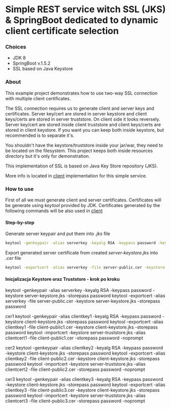 # Simple REST service witch SSL (JKS) & SpringBoot dedicated to dynamic client certificate selection

### Choices
* JDK 8
* SpringBoot v.1.5.2
* SSL based on Java Keystore

### About
This example project demonstrates how to use two-way SSL connection with multiple client certificates.

The SSL connection requires us to generate client and server keys and certificates. 
Server key/cert are stored in server keystore and client keys/certs are stored in server truststore. 
On client side it looks reversely. Server key/cert are stored inside client truststore and client keys/certs are stored in client keystore.
If you want you can keep both inside keystore, but recommended is to separate it's.

You shouldn't have the keystore/truststore inside your jar/war, they need to be located on the filesystem. 
This project keeps both inside resources directory but it's only for demonstration.

This implementation of SSL is based on Java Key Store repository (JKS).

More info is located in [client](https://github.com/dalgim/dynamic-cert-ssl-client) implementation for this simple service.

### How to use

First of all we must generate client and server certificates. Certificates will be generate using _keytool_ provided by JDK.
Certificates generated by the following commands will be also used in [client](https://github.com/dalgim/dynamic-cert-ssl-client) 

#### Step-by-step
Generate server keypair and put them into _.jks_ file
 ```sh
 keytool -genkeypair -alias serverkey -keyalg RSA -keypass password -keystore server-keystore.jks -storepass password
  ```
Export generated server certificate from created _server-keystore.jks_ into _.cer_ file
 ```sh
 keytool -exportcert -alias serverkey -file server-public.cer -keystore server-keystore.jks -storepass password
  ```
#### Inicjalizacja Keystore oraz Truststore - krok po kroku

keytool -genkeypair -alias serverkey -keyalg RSA -keypass password -keystore server-keystore.jks -storepass password
keytool -exportcert -alias serverkey -file server-public.cer -keystore server-keystore.jks -storepass password

cer1
keytool -genkeypair -alias clientkey1 -keyalg RSA -keypass password -keystore client-keystore.jks -storepass password
keytool -exportcert -alias clientkey1 -file client-public1.cer -keystore client-keystore.jks -storepass password
keytool -importcert -keystore server-truststore.jks -alias clientcert1 -file client-public1.cer -storepass password -noprompt

cer2
keytool -genkeypair -alias clientkey2 -keyalg RSA -keypass password -keystore client-keystore.jks -storepass password
keytool -exportcert -alias clientkey2 -file client-public2.cer -keystore client-keystore.jks -storepass password
keytool -importcert -keystore server-truststore.jks -alias clientcert2 -file client-public2.cer -storepass password -noprompt

cer3
keytool -genkeypair -alias clientkey3 -keyalg RSA -keypass password -keystore client-keystore.jks -storepass password
keytool -exportcert -alias clientkey3 -file client-public3.cer -keystore client-keystore.jks -storepass password
keytool -importcert -keystore server-truststore.jks -alias clientcert3 -file client-public3.cer -storepass password -noprompt

